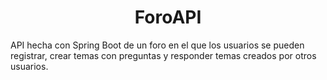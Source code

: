 <h1 align="center"> ForoAPI  </h1>

API hecha con Spring Boot de un foro en el que los usuarios se pueden registrar, crear temas con preguntas y responder temas creados por otros usuarios.
